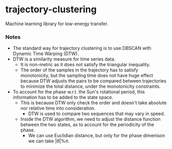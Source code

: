 # trajectory-clustering
Machine learning library for low-energy transfer. 


### Notes
- The standard way for trajectory clustering is to use DBSCAN with Dynamic Time Warping (DTW).
- DTW is a similarity measure for time series data.
    - It is non-metric as it does not satisfy the triangular inequality. 
    - The order of the samples in the trajectory has to satisfy monotonicity, but the sampling time does not have huge effect because DTW adjusts the pairs to be compared between trajectories to minimize the total distance, under the monotonicity constraints. 
- To account for the phase w.r.t. the Sun's rotational period, this information has to be added to the state space.
    - This is because DTW only check the order and doesn't take absolute nor relative time into consideration.
        - DTW is used to compare two sequences that may vary in speed. 
    - Inside the DTW algorithm, we need to adjust the distance function between the two states, as to account for the periodicity of the phase. 
        - We can use Euclidian distance, but only for the phase dimenison we can take $|\theta| \% \pi$. 